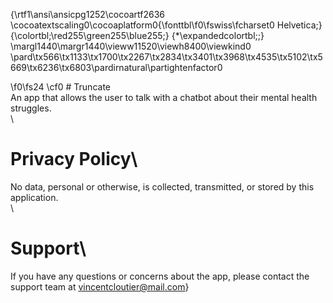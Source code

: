 {\rtf1\ansi\ansicpg1252\cocoartf2636
\cocoatextscaling0\cocoaplatform0{\fonttbl\f0\fswiss\fcharset0 Helvetica;}
{\colortbl;\red255\green255\blue255;}
{\*\expandedcolortbl;;}
\margl1440\margr1440\vieww11520\viewh8400\viewkind0
\pard\tx566\tx1133\tx1700\tx2267\tx2834\tx3401\tx3968\tx4535\tx5102\tx5669\tx6236\tx6803\pardirnatural\partightenfactor0

\f0\fs24 \cf0 # Truncate\
An app that allows the user to talk with a chatbot about their mental health struggles.\
\
# Privacy Policy\
No data, personal or otherwise, is collected, transmitted, or stored by this application.\
\
# Support\
If you have any questions or concerns about the app, please contact the support team at vincentcloutier@mail.com}